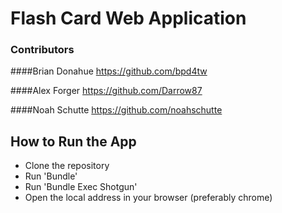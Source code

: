 # Flash Card Web Application

### Contributors
####Brian Donahue
https://github.com/bpd4tw

####Alex Forger
https://github.com/Darrow87

####Noah Schutte
https://github.com/noahschutte

## How to Run the App

- Clone the repository
- Run 'Bundle'
- Run 'Bundle Exec Shotgun'
- Open the local address in your browser (preferably chrome)
